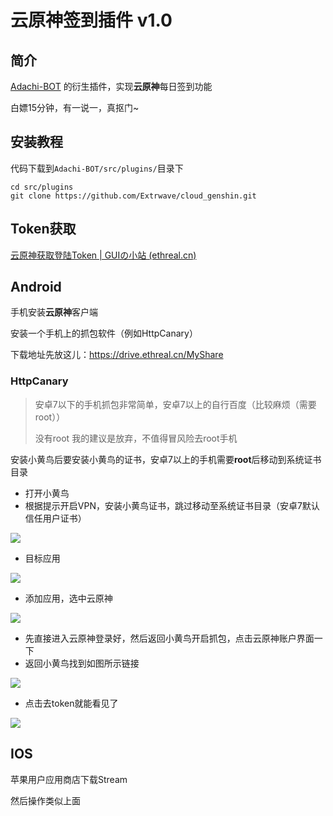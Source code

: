 # 云原神签到插件 v1.0

## 简介

[Adachi-BOT](https://github.com/SilveryStar/Adachi-BOT) 的衍生插件，实现**云原神**每日签到功能

白嫖15分钟，有一说一，真抠门~

## 安装教程

代码下载到`Adachi-BOT/src/plugins/`目录下
~~~shell
cd src/plugins
git clone https://github.com/Extrwave/cloud_genshin.git
~~~

## Token获取

[云原神获取登陆Token | GUIの小站 (ethreal.cn)](https://blog.ethreal.cn/archives/yysgettoken)
## Android

手机安装**云原神**客户端

安装一个手机上的抓包软件（例如HttpCanary）

下载地址先放这儿：https://drive.ethreal.cn/MyShare

### HttpCanary

> 安卓7以下的手机抓包非常简单，安卓7以上的自行百度（比较麻烦（需要root））
>
> 没有root 我的建议是放弃，不值得冒风险去root手机

安装小黄鸟后要安装小黄鸟的证书，安卓7以上的手机需要**root**后移动到系统证书目录

* 打开小黄鸟
* 根据提示开启VPN，安装小黄鸟证书，跳过移动至系统证书目录（安卓7默认信任用户证书）

![](https://drive.ethreal.cn/p/Loader/Snipaste_2022-05-27_01-06.png)

* 目标应用

![](https://drive.ethreal.cn/p/Loader/Snipaste_2022-05-27_01-07.png)

* 添加应用，选中云原神

![](https://drive.ethreal.cn/p/Loader/Snipaste_2022-05-27_01-08.png)

* 先直接进入云原神登录好，然后返回小黄鸟开启抓包，点击云原神账户界面一下
* 返回小黄鸟找到如图所示链接

![](https://drive.ethreal.cn/p/Loader/Snipaste_2022-05-27_01-09.png)

* 点击去token就能看见了

![](https://drive.ethreal.cn/p/Loader/Snipaste_2022-05-27_01-10.png)

## IOS

苹果用户应用商店下载Stream

然后操作类似上面

